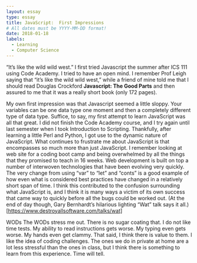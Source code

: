 ```yaml
---
layout: essay
type: essay
title: JavaScript:  First Impressions
# All dates must be YYYY-MM-DD format!
date: 2018-01-18
labels:
  - Learning
  - Computer Science
---
```



“It’s like the wild wild west.”
I first tried Javascript the summer after ICS 111 using Code Academy.  I tried to have an open mind.  I remember Prof Leigh saying that “it’s like the wild wild west,” while a friend of mine told me that I should read Douglas Crockford __Javascript: The Good Parts__ and then assured to me that it was a really short book (only 172 pages).

My own first impression was that Javascript seemed a little sloppy.  Your variables can be one data type one moment and then a completely different type of data type.  Suffice, to say, my first attempt to learn JavaScript was all that great.  I did not finish the Code Academy course, and I try again until last semester when I took Introduction to Scripting.  Thankfully, after learning a little Perl and Python, I got use to the dynamic nature of JavaScript.  What continues to frustrate me about JavaScript is that encompasses so much more than just JavaScript.  I remember looking at web site for a coding boot camp and being overwhelmed by all the things that they promised to teach in 16 weeks.  Web development is built on top a number of interwoven technologies that have been evolving very quickly.   The very change from using “var” to “let” and “conts” is a good example of how even what is considered best practices have changed in a relatively short span of time.  I think this contributed to the confusion surrounding what JavaScript is, and I think it is many ways a victim of its own success that came way to quickly before all the bugs could be worked out.  (At the end of day though, Gary Bernhardt’s hilarious lighting “Wat” talk says it all.)[https://www.destroyallsoftware.com/talks/wat]

WODs
The WODs stress me out.  There is no sugar coating that.  I do not like time tests.  My ability to read instructions gets worse.  My typing even gets worse.  My hands even get clammy.  That said, I think there is value to them.  I like the idea of coding challenges.  The ones we do in private at home are a lot less stressful than the ones in class, but I think there is something to learn from this experience.  Time will tell.
